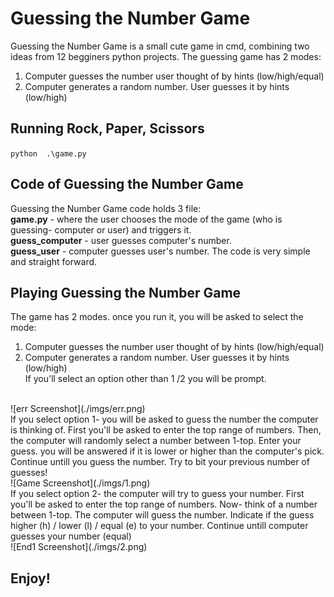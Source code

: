 # Guessing the Number Game

Guessing the Number Game is a small cute game in cmd, combining two ideas from 12 begginers python projects.
The guessing game has 2 modes:<br>
1. Computer guesses the number user thought of by hints (low/high/equal)<br>
2. Computer generates a random number. User guesses it by hints (low/high)

## Running Rock, Paper, Scissors

` python  .\game.py `

## Code of Guessing the Number Game

Guessing the Number Game code holds 3 file: <br>
**game.py** - where the user chooses the mode of the game (who is guessing- computer or user) and triggers it. <br>
**guess_computer** - user guesses computer's number. <br>
**guess_user** - computer guesses user's number.
The code is very simple and straight forward. 

## Playing Guessing the Number Game

The game has 2 modes. once you run it, you will be asked to select the mode:<br>
1. Computer guesses the number user thought of by hints (low/high/equal)<br>
2. Computer generates a random number. User guesses it by hints (low/high)<br>
If you'll select an option other than 1 /2 you will be prompt.
<br>
![err Screenshot](./imgs/err.png)
<br>
If you select option 1-  you will be asked to guess the number the computer is thinking of. First you'll be asked to enter the top range of numbers. Then, the computer will randomly select a number between 1-top. Enter your guess. you will be answered if it is lower or higher than the computer's pick. Continue untill you guess the number. Try to bit your previous number of guesses!<br>
![Game Screenshot](./imgs/1.png)
<br>
If you select option 2- the computer will try to guess your number. First you'll be asked to enter the top range of numbers. Now- think of a number between 1-top. The computer will guess the number. Indicate if the guess higher (h) / lower (l) / equal (e) to your number. Continue untill computer guesses your number (equal) <br>
![End1 Screenshot](./imgs/2.png)
<br>

## Enjoy!